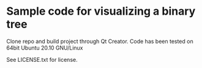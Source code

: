 # Sample code for visualizing a binary tree

Clone repo and build project through Qt Creator. Code has been tested on 64bit Ubuntu 20.10 GNU/Linux

See LICENSE.txt for license.
